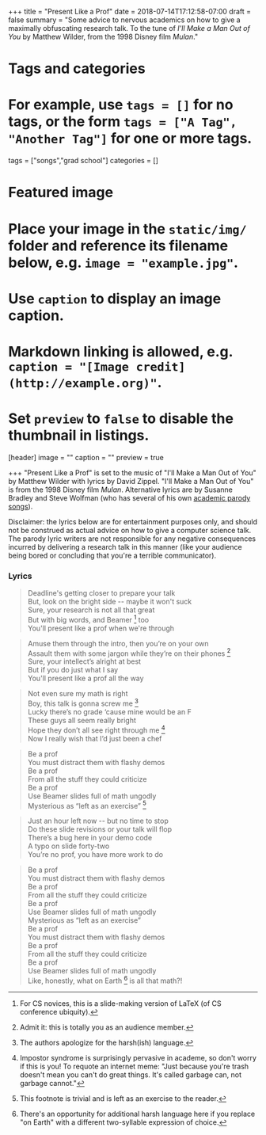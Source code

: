 +++
title = "Present Like a Prof"
date = 2018-07-14T17:12:58-07:00
draft = false
summary = "Some advice to nervous academics on how to give a maximally obfuscating research talk. To the tune of *I'll Make a Man Out of You* by Matthew Wilder, from the 1998 Disney film *Mulan*."

# Tags and categories
# For example, use `tags = []` for no tags, or the form `tags = ["A Tag", "Another Tag"]` for one or more tags.
tags = ["songs","grad school"]
categories = []

# Featured image
# Place your image in the `static/img/` folder and reference its filename below, e.g. `image = "example.jpg"`.
# Use `caption` to display an image caption.
#   Markdown linking is allowed, e.g. `caption = "[Image credit](http://example.org)"`.
# Set `preview` to `false` to disable the thumbnail in listings.
[header]
image = ""
caption = ""
preview = true

+++
"Present Like a Prof" is set to the music of "I'll Make a Man Out of You" by Matthew Wilder with lyrics by David Zippel. "I'll Make a Man Out of You" is from the 1998 Disney film *Mulan*. Alternative lyrics are by Susanne Bradley and Steve Wolfman (who has several of his own [academic parody songs](http://www.cs.ubc.ca/~wolf/songs/)).

Disclaimer: the lyrics below are for entertainment purposes only, and should not be construed as actual advice on how to give a computer science talk. The parody lyric writers are not responsible for any negative consequences incurred by delivering a research talk in this manner (like your audience being bored or concluding that you're a terrible communicator).

### Lyrics

> Deadline's getting closer to prepare your talk  
> But, look on the bright side -- maybe it won't suck  
> Sure, your research is not all that great  
> But with big words, and Beamer [^1] too  
> You'll present like a prof when we're through

> Amuse them through the intro, then you’re on your own  
> Assault them with some jargon while they’re on their phones [^2]  
> Sure, your intellect’s alright at best  
> But if you do just what I say  
> You'll present like a prof all the way  

> Not even sure my math is right  
> Boy, this talk is gonna screw me [^3]   
> Lucky there’s no grade ‘cause mine would be an F  
> These guys all seem really bright  
> Hope they don’t all see right through me [^4]  
> Now I really wish that I’d just been a chef

> Be a prof  
> You must distract them with flashy demos  
> Be a prof  
> From all the stuff they could criticize  
> Be a prof  
> Use Beamer slides full of math ungodly  
> Mysterious as “left as an exercise” [^5]  

> Just an hour left now -- but no time to stop  
> Do these slide revisions or your talk will flop  
> There’s a bug here in your demo code  
> A typo on slide forty-two  
> You’re no prof, you have more work to do  

> Be a prof  
> You must distract them with flashy demos  
> Be a prof  
> From all the stuff they could criticize  
> Be a prof  
> Use Beamer slides full of math ungodly  
> Mysterious as “left as an exercise”  
> Be a prof  
> You must distract them with flashy demos  
> Be a prof  
> From all the stuff they could criticize  
> Be a prof  
> Use Beamer slides full of math ungodly  
> Like, honestly, what on Earth [^6] is all that math?!

[^1]: For CS novices, this is a slide-making version of LaTeX (of CS conference ubiquity).  
[^2]: Admit it: this is totally you as an audience member.  
[^3]: The authors apologize for the harsh(ish) language.  
[^4]: Impostor syndrome is surprisingly pervasive in academe, so don't worry if this is you! To requote an internet meme: "Just because you're trash doesn't mean you can't do great things. It's called garbage can, not garbage cannot."  
[^5]: This footnote is trivial and is left as an exercise to the reader.  
[^6]: There's an opportunity for additional harsh language here if you replace "on Earth" with a different two-syllable expression of choice.